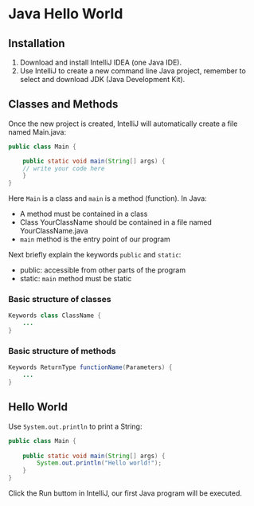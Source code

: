 # Java Hello World

## Installation

1. Download and install IntelliJ IDEA (one Java IDE).
2. Use IntelliJ to create a new command line Java project, remember to select and download JDK (Java Development Kit).

## Classes and Methods

Once the new project is created, IntelliJ will automatically create a file named Main.java:

```java
public class Main {

    public static void main(String[] args) {
	// write your code here
    }
}
```

Here `Main` is a class and `main` is a method (function). In Java:

* A method must be contained in a class
* Class YourClassName should be contained in a file named YourClassName.java
* `main` method is the entry point of our program

Next briefly explain the keywords `public` and `static`:

* public: accessible from other parts of the program
* static: `main` method must be static

### Basic structure of classes

```java
Keywords class ClassName {
    ...
}
```

### Basic structure of methods

```java
Keywords ReturnType functionName(Parameters) {
    ...
}
```

## Hello World

Use `System.out.println` to print a String:

```java
public class Main {
    
    public static void main(String[] args) {
        System.out.println("Hello world!");
    }
}
```

Click the Run buttom in IntelliJ, our first Java program will be executed.
